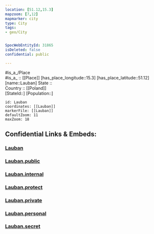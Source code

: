 ```yaml
---
location: [51.12,15.3] 
mapzoom: [7,12] 
mapmarker: city 
type: City
tags:
- geo/City


SpocWebEntityId: 31865
isDeleted: false
confidential: public

---
```

#is_a_/Place  
#is_a_ :: [[Place]] 
[has_place_longitude::15.3] 
[has_place_latitude::51.12] 
[name::Lauban] 
State ::  
Country :: [[Poland]]  
[StateId::] 
[Population::] 



```leaflet
id: Lauban
coordinates: [[Lauban]] 
markerFile: [[Lauban]] 
defaultZoom: 11 
maxZoom: 18
```


## Confidential Links & Embeds: 

### [Lauban](/_Standards/Earth/Continent/Europe/Europe~East/Poland/Provinces~Poland/Lower_Silesian/City/Lauban.md) 

### [Lauban.public](/_public/Earth/Continent/Europe/Europe~East/Poland/Provinces~Poland/Lower_Silesian/City/Lauban.public.md) 

### [Lauban.internal](/_internal/Earth/Continent/Europe/Europe~East/Poland/Provinces~Poland/Lower_Silesian/City/Lauban.internal.md) 

### [Lauban.protect](/_protect/Earth/Continent/Europe/Europe~East/Poland/Provinces~Poland/Lower_Silesian/City/Lauban.protect.md) 

### [Lauban.private](/_private/Earth/Continent/Europe/Europe~East/Poland/Provinces~Poland/Lower_Silesian/City/Lauban.private.md) 

### [Lauban.personal](/_personal/Earth/Continent/Europe/Europe~East/Poland/Provinces~Poland/Lower_Silesian/City/Lauban.personal.md) 

### [Lauban.secret](/_secret/Earth/Continent/Europe/Europe~East/Poland/Provinces~Poland/Lower_Silesian/City/Lauban.secret.md)

